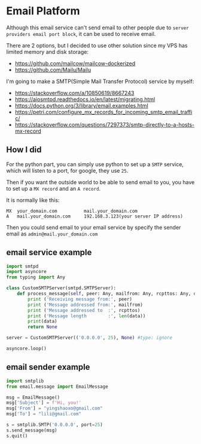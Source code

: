 # Email Platform

Although this email service can't send email to other people due to `server providers email port block`, it can be used to receive email.

There are 2 options, but I decided to use other solution since my VPS has limited memory and disk storage:
* https://github.com/mailcow/mailcow-dockerized
* https://github.com/Mailu/Mailu 

I'm going to make a SMTP(Simple Mail Transfer Protocol) service by myself:
* https://stackoverflow.com/a/10850619/8667243
* https://aiosmtpd.readthedocs.io/en/latest/migrating.html
* https://docs.python.org/3/library/email.examples.html
* https://petri.com/configure_mx_records_for_incoming_smtp_email_traffic/
* https://stackoverflow.com/questions/7297373/smtp-directly-to-a-hosts-mx-record

## How I did

For the python part, you can simply use python to set up a `SMTP` service, which will listen to a port, for google, they use `25`.

Then if you want the outside world to be able to send email to you, you have to set up a `MX record` and an `A record`.

It is normally like this:

```
MX  your_domain.com          mail.your_domain.com
A   mail.your_domain.com     192.168.3.123(your server IP address)
```

Then you could send email to your email service by specify the sender email as `admin@mail.your_domain.com`

## email service example

```python
import smtpd
import asyncore
from typing import Any

class CustomSMTPServer(smtpd.SMTPServer):
    def process_message(self, peer: Any, mailfrom: Any, rcpttos: Any, data: Any, mail_options: Any = None,rcpt_options: Any = None):
        print ('Receiving message from:', peer)
        print ('Message addressed from:', mailfrom)
        print ('Message addressed to  :', rcpttos)
        print ('Message length        :', len(data))
        print(data)
        return None

server = CustomSMTPServer(('0.0.0.0', 25), None) #type: ignore

asyncore.loop()
```

## email sender example

```python
import smtplib
from email.message import EmailMessage

msg = EmailMessage()
msg['Subject'] = f'Hi, you!'
msg['From'] = "yingshaoxo@gmail.com"
msg['To'] = "lili@gmail.com"

s = smtplib.SMTP('0.0.0.0', port=25)
s.send_message(msg)
s.quit()
```